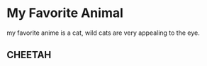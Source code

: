 # My Favorite Animal
my favorite anime is a cat, wild cats are very appealing to the eye.

## CHEETAH